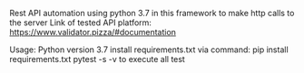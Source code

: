 Rest API automation using python 3.7 in this framework to make http calls
to the server Link of tested API platform: https://www.validator.pizza/#documentation

Usage: Python version 3.7
install requirements.txt via command: pip install requirements.txt
pytest -s -v to execute all test